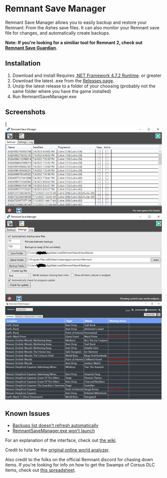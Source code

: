 # Remnant Save Manager
Remnant Save Manager allows you to easily backup and restore your Remnant: From the Ashes save files. It can also monitor your Remnant save file for changes, and automatically create backups.

**Note: If you're looking for a similiar tool for Remnant 2, check out [Remnant Save Guardian](https://github.com/Razzmatazzz/RemnantSaveGuardian).**

## Installation
1. Download and install Requires [.NET Framework 4.7.2 Runtime](https://dotnet.microsoft.com/download/dotnet-framework/net472). or greater
2. Download the latest .exe from the [Releases page](https://github.com/Razzmatazzz/RemnantSaveManager/releases).
3. Unzip the latest release to a folder of your choosing (probably not the same folder where you have the game installed)
4. Run RemnantSaveManager.exe

## Screenshots
[![image](https://github.com/mwong365/RemnantSaveManager/blob/documentation/Images/RemnantSaveManager-backups.png)
![image](https://github.com/mwong365/RemnantSaveManager/blob/documentation/Images/RemnantSaveManager-settings.png)
![image](https://github.com/mwong365/RemnantSaveManager/blob/documentation/Images/RemnantSaveManager-example.png)

## Known Issues
- [Backups list doesn't refresh automatically](https://github.com/Razzmatazzz/RemnantSaveManager/issues/69)
- [RemnantSaveManager.exe won't launch](https://github.com/Razzmatazzz/RemnantSaveManager/issues/64)

For an explanation of the interface, check out [the wiki](https://github.com/Razzmatazzz/RemnantSaveManager/wiki).

Credit to hzla for the [original online world analyzer](https://hzla.github.io/Remnant-World-Analyzer/).

Also credit to the folks on the official Remnant discord for chasing down items. If you're looking for info on how to get the Swamps of Corsus DLC items, check out [this spreadsheet](https://docs.google.com/spreadsheets/d/1AmM7c4lhXQYTMbqKH2ZssDONsS9X-r7j6_SaC9HhTUg/edit#gid=0).
